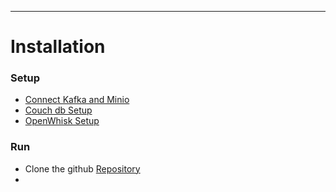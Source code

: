 ** **

# Installation 

### Setup
- [Connect Kafka and Minio](kafka-minio.md)
- [Couch db Setup](https://github.com/apache/couchdb-docker/blob/master/README.md)
- [OpenWhisk Setup](https://github.com/apache/incubator-openwhisk/blob/master/ansible/README.md)

### Run
- Clone the github [Repository](https://github.com/bu-528-sp19/Deduplicating-Cloud-functions.git)
- 